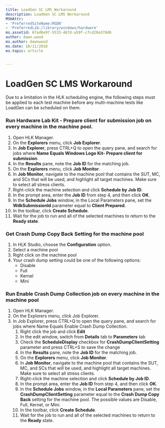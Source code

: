 ```yaml
---
title: LoadGen SC LMS Workaround
description: LoadGen SC LMS Workaround
MSHAttr:
- 'PreferredSiteName:MSDN'
- 'PreferredLib:/library/windows/hardware'
ms.assetid: 67ad8e97-5533-467d-a59f-cfcd20e378d6
author: dawn.wood
ms.author: dawnwood
ms.date: 10/11/2018
ms.topic: article


---
```


# LoadGen SC LMS Workaround


Due to a limitation in the HLK scheduling engine, the following steps must be applied to each test machine before any multi-machine tests like LoadGen can be scheduled on them.

### <span id="Run_Hardware_Lab_Kit_-_Prepare_client_for_submission_job_on_every_machine_in_the_machine_pool."></span><span id="run_hardware_lab_kit_-_prepare_client_for_submission_job_on_every_machine_in_the_machine_pool."></span><span id="RUN_HARDWARE_LAB_KIT_-_PREPARE_CLIENT_FOR_SUBMISSION_JOB_ON_EVERY_MACHINE_IN_THE_MACHINE_POOL."></span>Run Hardware Lab Kit - Prepare client for submission job on every machine in the machine pool.

1.  Open HLK Manager.
2.  On the **Explorers** menu, click **Job Explorer**.
3.  In **Job Explorer**, press CTRL+Q to open the query pane, and search for jobs where **Name Equals Windows Logo Kit- Prepare client for submission**.
4.  In the **Results** pane, note the **Job ID** for the matching job.
5.  On the **Explorers** menu, click **Job Monitor**.
6.  In **Job Monitor**, navigate to the machine pool that contains the SUT, MC, and SCs that will be used, and highlight all target machines. Make sure to select all stress clients.
7.  Right-click the machine selection and click **Schedule by Job ID**.
8.  In the prompt area, enter the **Job ID** from step 4, and then click **OK**.
9.  In the **Schedule Jobs** window, in the Local Parameters pane, set the **WdkSubmissionId** parameter equal to **Client Prepared**.
10. In the toolbar, click **Create Schedule**.
11. Wait for the job to run and all of the selected machines to return to the **Ready state**.

### <span id="Get_Crash_Dump_Copy_Back_Setting_for_the_machine_pool"></span><span id="get_crash_dump_copy_back_setting_for_the_machine_pool"></span><span id="GET_CRASH_DUMP_COPY_BACK_SETTING_FOR_THE_MACHINE_POOL"></span>Get Crash Dump Copy Back Setting for the machine pool

1.  In HLK Studio, choose the **Configuration** option.
2.  Select a machine pool
3.  Right click on the machine pool
4.  Your crash dump setting could be one of the following options:
    -   Disable
    -   Full
    -   Kernel
    -   Mini

### <span id="Run_Enable_Crash_Dump_Collection_job_on_every_machine_in_the_machine_pool"></span><span id="run_enable_crash_dump_collection_job_on_every_machine_in_the_machine_pool"></span><span id="RUN_ENABLE_CRASH_DUMP_COLLECTION_JOB_ON_EVERY_MACHINE_IN_THE_MACHINE_POOL"></span>Run Enable Crash Dump Collection job on every machine in the machine pool

1.  Open HLK Manager.
2.  On the Explorers menu, click Job Explorer.
3.  In Job Explorer, press CTRL+Q to open the query pane, and search for jobs where Name Equals Enable Crash Dump Collection.
    1.  Right click the job and click **Edit**
    2.  In the edit window, switch from **Details** tab to **Parameters** tab
    3.  Check the **ScheduleDisplay** checkbox for **CrashDumpClientSetting** parameter and press CTRL+S to save the change
    4.  In the **Results** pane, note the **Job ID** for the matching job.
    5.  On the **Explorers** menu, click **Job Monitor**.
    6.  In **Job Monitor**, navigate to the machine pool that contains the SUT, MC, and SCs that will be used, and highlight all target machines. Make sure to select all stress clients.
    7.  Right-click the machine selection and click **Schedule by Job ID**.
    8.  In the prompt area, enter the **Job ID** from step 4, and then click **OK**.
    9.  In the **Schedule Jobs** window, in the **Local Parameters** pane, set the **CrashDumpClientSetting** parameter equal to the **Crash Dump Copy Back** setting for the machine pool. The possible values are Disable, Full, Kernel, or Mini.
    10. In the toolbar, click **Create Schedule**.
    11. Wait for the job to run and all of the selected machines to return to the **Ready** state.

 

 






